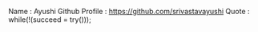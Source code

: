 Name : Ayushi
Github Profile : https://github.com/srivastavayushi
Quote : while(!(succeed = try()));
